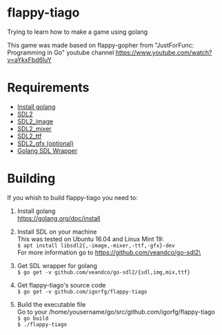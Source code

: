 # flappy-tiago
Trying to learn how to make a game using golang

This game was made based on flappy-gopher from "JustForFunc: Programming in Go" youtube channel
https://www.youtube.com/watch?v=aYkxFbd6luY

# Requirements
* [Install golang](https://golang.org/doc/install)
* [SDL2](http://libsdl.org/download-2.0.php)
* [SDL2_image](http://www.libsdl.org/projects/SDL_image/)
* [SDL2_mixer](http://www.libsdl.org/projects/SDL_mixer/)
* [SDL2_ttf](http://www.libsdl.org/projects/SDL_ttf/)
* [SDL2_gfx (optional)](http://www.ferzkopp.net/wordpress/2016/01/02/sdl_gfx-sdl2_gfx/)
* [Golang SDL Wrapper](https://github.com/veandco/go-sdl2)

# Building
If you whish to build flappy-tiago you need to:

1. Install golang\
https://golang.org/doc/install

2. Install SDL on your machine\
This was tested on Ubuntu 16.04 and Linux Mint 19:\
`$ apt install libsdl2{,-image,-mixer,-ttf,-gfx}-dev`\
For more information go to https://github.com/veandco/go-sdl2\

3. Get SDL wrapper for golang\
`$ go get -v github.com/veandco/go-sdl2/{sdl,img,mix,ttf}`

4. Get flappy-tiago's source code\
`$ go get -v github.com/igorfg/flappy-tiago`

5. Build the executable file\
Go to your /home/yousername/go/src/github.com/igorfg/flappy-tiago\
`$ go build`\
`$ ./flappy-tiago`
